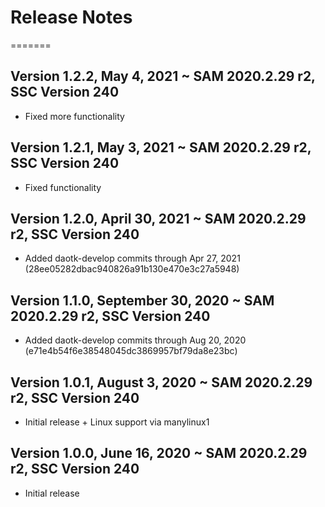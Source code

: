 # Release Notes

=======
## Version 1.2.2, May 4, 2021 ~ SAM 2020.2.29 r2, SSC Version 240
* Fixed more functionality

## Version 1.2.1, May 3, 2021 ~ SAM 2020.2.29 r2, SSC Version 240
* Fixed functionality

## Version 1.2.0, April 30, 2021 ~ SAM 2020.2.29 r2, SSC Version 240
* Added daotk-develop commits through Apr 27, 2021 (28ee05282dbac940826a91b130e470e3c27a5948)

## Version 1.1.0, September 30, 2020 ~ SAM 2020.2.29 r2, SSC Version 240
* Added daotk-develop commits through Aug 20, 2020 (e71e4b54f6e38548045dc3869957bf79da8e23bc)

## Version 1.0.1, August 3, 2020 ~ SAM 2020.2.29 r2, SSC Version 240
* Initial release + Linux support via manylinux1

## Version 1.0.0, June 16, 2020 ~ SAM 2020.2.29 r2, SSC Version 240
* Initial release

